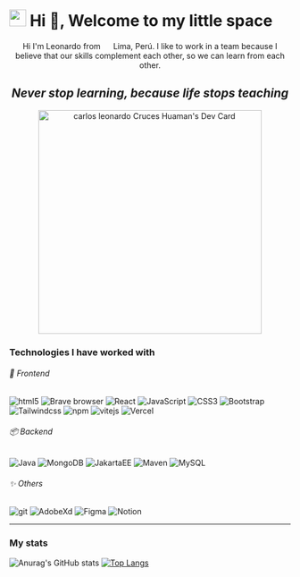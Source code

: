<h1> <img src="https://emojis.slackmojis.com/emojis/images/1563480763/5999/meow_party.gif?1563480763" width="30"> Hi 👋, Welcome to my little space </h1>

<div align="center">
  <p>
  Hi I'm Leonardo from <img src="https://cdn-icons-png.flaticon.com/512/197/197563.png" width="15"> Lima, Perú.
  I like to work in a team because I believe that our skills complement each other, so we can learn from each other.
  </p>
  <h2 align="center"> <i> Never stop learning, because life stops teaching </i></h2>
  <a href="https://app.daily.dev/itsMeLeonardo"><img src="https://api.daily.dev/devcards/7073f6874a6c4f2da0b720d62db9df64.png?r=78t" width="400" alt="carlos leonardo Cruces Huaman's Dev Card"/></a>
</div>
<h3>Technologies I have worked with</h3>

<h6>🎨 Frontend </h6>

<p>
  <img alt="html5" src="https://img.shields.io/badge/-HTML5-E34F26?style=flat-curve&logo=html5&logoColor=white" />
  <img alt="Brave browser" src="https://img.shields.io/badge/-Brave_Browser-FB542B?style=flat-curve&logo=brave&logoColor=white" />
  <img alt="React" src="https://img.shields.io/badge/-React-45b8d8?style=flat-curve&logo=react&logoColor=white" />
  <img alt="JavaScript" src="https://img.shields.io/badge/-JavaScript-f0db4f?style=flat-curve&logo=javascript&logoColor=white" />
  <img alt="CSS3" src="https://img.shields.io/badge/-CSS-264de4?style=flat-curve&logo=css3&logoColor=white" />
  <img alt="Bootstrap" src="https://img.shields.io/badge/-Bootstrap-8e17fd?style=flat-curve&logo=bootstrap&logoColor=white" />
  <img alt="Tailwindcss" src="https://img.shields.io/badge/-Tailwind%20CSS-60A5FA?style=flat-curve&logo=tailwindcss&logoColor=white" />
  <img alt="npm" src="https://img.shields.io/badge/-npm-ff4b01?style=flat-curve&logo=npm&logoColor=white" />
  <img alt="vitejs" src="https://img.shields.io/badge/-ViteJs-b53eff?style=flat-curve&logo=vite&logoColor=f1b815" />
  <img alt="Vercel" src="https://img.shields.io/badge/-Vercel-000000?style=flat-curve&logo=vercel&logoColor=white" />
</p>

<h6>📦 Backend </h6>
<p>
  <img alt="Java" src="https://img.shields.io/badge/-Java-f89820?style=flat-curve&logo=java&logoColor=white" />
  <img alt="MongoDB" src="https://img.shields.io/badge/-MongoDB-13aa52?style=flat-curve&logo=mongodb&logoColor=white" />
  <img alt="JakartaEE" src="https://img.shields.io/badge/-JakartaEE-eb8125?style=flat-curve&logo=jakarta&logoColor=white" />
  <img alt="Maven" src="https://img.shields.io/badge/-Maven-a7215b?style=flat-curve&logo=apache&logoColor=white" />
  <img alt="MySQL" src="https://img.shields.io/badge/-MySql-f29111?style=flat-curve&logo=mysql&logoColor=white" />
</p>

<h6> ✨ Others </h6>
<p>
  <img alt="git" src="https://img.shields.io/badge/-Git-F05032?style=flat-curve&logo=git&logoColor=white" />
  <img alt="AdobeXd" src="https://img.shields.io/badge/-AdobeXd-7b1fa2?style=flat-curve&logo=adobexd&logoColor=white" />
  <img alt="Figma" src="https://img.shields.io/badge/-Figma-e04a34?style=flat-curve&logo=figma&logoColor=white" />
  <img alt="Notion" src="https://img.shields.io/badge/-Notion-7f7f7f?style=flat-curve&logo=notion&logoColor=white" />

</p>


--- 

<h3>My stats</h3>
<p>

  ![Anurag's GitHub stats](https://github-readme-stats.vercel.app/api?username=ItsMeLeonardo&hide=contribs&count_private=true&show_icons=true&theme=shades-of-purple)
  [![Top Langs](https://github-readme-stats.vercel.app/api/top-langs/?username=ItsMeLeonardo&layout=compact&show_icons=true&theme=shades-of-purple)](https://github.com/anuraghazra/github-readme-stats)

</p>



